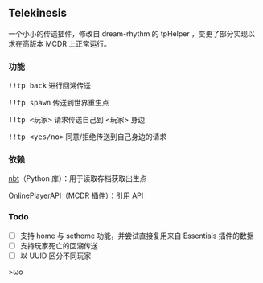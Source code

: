 ## Telekinesis

一个小小的传送插件，修改自 dream-rhythm 的 tpHelper ，变更了部分实现以求在高版本 MCDR 上正常运行。

### 功能

<kbd>!!tp back</kbd> 进行回溯传送

<kbd>!!tp spawn</kbd> 传送到世界重生点

<kbd>!!tp \<玩家></kbd> 请求传送自己到 \<玩家> 身边

<kbd>!!tp \<yes/no></kbd> 同意/拒绝传送到自己身边的请求

### 依赖

[nbt](https://pypi.org/project/NBT)（Python 库）：用于读取存档获取出生点

[OnlinePlayerAPI](https://github.com/zhang-anzhi/MCDReforgedPlugins/tree/master/OnlinePlayerAPI)（MCDR 插件）：引用 API

### Todo

- [ ] 支持 home 与 sethome 功能，并尝试直接复用来自 Essentials 插件的数据
- [ ] 支持玩家死亡的回溯传送
- [ ] 以 UUID 区分不同玩家

\>ωo
